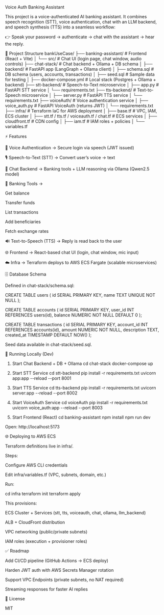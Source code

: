 Voice Auth Banking Assistant

This project is a voice-authenticated AI banking assistant.
It combines speech recognition (STT), voice authentication, chat with an LLM backend, and speech synthesis (TTS) into a seamless workflow:

👉 Speak your password → authenticate → chat with the assistant → hear the reply.

📂 Project Structure
bankUseCase/
├── banking-assistant/      # Frontend (React + Vite)
│   └── src/                # Chat UI (login page, chat window, audio controls)
├── chat-stack/             # Chat backend + Ollama + DB schema
│   ├── backend/            # FastAPI app (LangGraph + Ollama client)
│   ├── schema.sql          # DB schema (users, accounts, transactions)
│   ├── seed.sql            # Sample data for testing
│   ├── docker-compose.yml  # Local stack (Postgres + Ollama + backend)
├── stt-backend/            # Speech-to-Text microservice
│   ├── app.py              # FastAPI STT service
│   └── requirements.txt
├── tts-backend/            # Text-to-Speech microservice
│   ├── server.py           # FastAPI TTS service
│   └── requirements.txt
├── voiceAuth/              # Voice authentication service
│   ├── voice_auth.py       # FastAPI VoiceAuth (returns JWT)
│   └── requirements.txt
├── infra/                  # Terraform IaC for AWS deployment
│   ├── base.tf             # VPC, IAM, ECS cluster
│   ├── stt.tf / tts.tf / voiceauth.tf / chat.tf  # ECS services
│   ├── cloudfront.tf       # CDN config
│   ├── iam.tf              # IAM roles + policies
│   └── variables.tf

⚡ Features

🔑 Voice Authentication → Secure login via speech (JWT issued)

🎙️ Speech-to-Text (STT) → Convert user’s voice → text

💬 Chat Backend → Banking tools + LLM reasoning via Ollama (Qwen2.5 model)

🧠 Banking Tools →

Get balance

Transfer funds

List transactions

Add beneficiaries

Fetch exchange rates

🔊 Text-to-Speech (TTS) → Reply is read back to the user

🌐 Frontend → React-based chat UI (login, chat window, mic input)

☁️ Infra → Terraform deploys to AWS ECS Fargate (scalable microservices)

🗄️ Database Schema

Defined in chat-stack/schema.sql:

CREATE TABLE users (
    id SERIAL PRIMARY KEY,
    name TEXT UNIQUE NOT NULL
);

CREATE TABLE accounts (
    id SERIAL PRIMARY KEY,
    user_id INT REFERENCES users(id),
    balance NUMERIC NOT NULL DEFAULT 0
);

CREATE TABLE transactions (
    id SERIAL PRIMARY KEY,
    account_id INT REFERENCES accounts(id),
    amount NUMERIC NOT NULL,
    description TEXT,
    created_at TIMESTAMP DEFAULT NOW()
);


Seed data available in chat-stack/seed.sql.

🚀 Running Locally (Dev)
1. Start Chat Backend + DB + Ollama
cd chat-stack
docker-compose up

2. Start STT Service
cd stt-backend
pip install -r requirements.txt
uvicorn app:app --reload --port 8001

3. Start TTS Service
cd tts-backend
pip install -r requirements.txt
uvicorn server:app --reload --port 8002

4. Start VoiceAuth Service
cd voiceAuth
pip install -r requirements.txt
uvicorn voice_auth:app --reload --port 8003

5. Start Frontend (React)
cd banking-assistant
npm install
npm run dev


Open: http://localhost:5173

🌐 Deploying to AWS ECS

Terraform definitions live in infra/.

Steps:

Configure AWS CLI credentials

Edit infra/variables.tf (VPC, subnets, domain, etc.)

Run:

cd infra
terraform init
terraform apply


This provisions:

ECS Cluster + Services (stt, tts, voiceauth, chat, ollama, llm_backend)

ALB + CloudFront distribution

VPC networking (public/private subnets)

IAM roles (execution + provisioner roles)

✅ Roadmap

 Add CI/CD pipeline (GitHub Actions → ECS deploy)

 Harden JWT auth with AWS Secrets Manager rotation

 Support VPC Endpoints (private subnets, no NAT required)

 Streaming responses for faster AI replies

📜 License

MIT